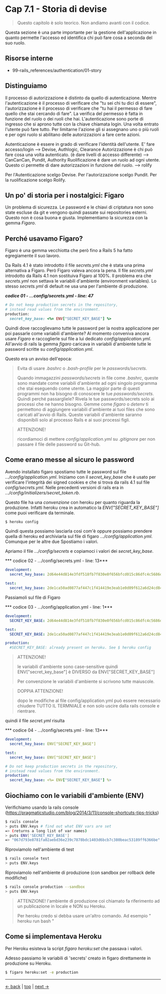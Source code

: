 # <a name="top"></a> Cap 7.1 - Storia di devise

> Questo capitolo è solo teorico. Non andiamo avanti con il codice.

Questa sezione è una parte importante per la gestione dell'applicazione in quanto permette l'accesso ed identifica chi può fare cosa a seconda del suo ruolo.



## Risorse interne

- 99-rails_references/authentication/01-story



## Distinguiamo

Il processo di autorizzazione è distinto da quello di autenticazione. Mentre l'autenticazione è il processo di verificare che "tu sei chi tu dici di essere", l'autorizzazione è il processo di verificare che "tu hai il permesso di fare quello che stai cercando di fare". La verifica del permesso è fatta in funzione del ruolo o dei ruoli che hai.
L'autenticazione sono porte di ingresso che si aprono tutte con la chiave chiamata login. Una volta entrato l'utente può fare tutto. Per limitarne l'azione gli si assegnano uno o più ruoli e per ogni ruolo si abilitano delle autorizzazioni a fare certe azioni.

Autenticazione è essere in grado di verificare l'identità dell'utente. E' fare accesso/login --> Devise, Authlogic, Clearance
Autorizzazione è chi può fare cosa una volta autenticato. (è dare livelli di accesso differente) --> CanCanCan, Pundit, Authority
Ruolificazione è dare un ruolo ad ogni utente. Questo ci permette di dare autorizzazioni in funzione del ruolo. --> rolify

Per l'Autenticazione scelgo Devise.
Per l'autorizzazione scelgo Pundit.
Per la ruolificazione scelgo Rolify.



## Un po' di storia per i nostalgici: Figaro

Un problema di sicurezza.
Le password e le chiavi di criptatura non sono state escluse da git e vengono quindi passate sui repositories esterni. 
Questo non è cosa buona e giusta. Implementiamo la sicurezza con la gemma *Figaro*.



## Perché usavamo Figaro?

Figaro è una gemma vecchiotta che però fino a Rails 5 ha fatto egregiamente il suo lavoro.

Da Rails 4.1 è stato introdotto il file *secrets.yml* che è stata una prima alternativa a Figaro.
Però Figaro valeva ancora la pena. Il file *secrets.yml* introdotto da Rails 4.1 non sostituiva Figaro al 100%.
Il problema era che *secrets.yml* non settava le variabili d'ambiente (environment variables). 
Lo stesso *secrets.yml* di default ne usa una per l'ambiente di produzione.

***codice 01 - ...config/secrets.yml - line: 47***

```ruby
# Do not keep production secrets in the repository,
# instead read values from the environment.
production:
  secret_key_base: <%= ENV["SECRET_KEY_BASE"] %>
```

Quindi dove raccoglievamo tutte le password per la nostra applicazione per poi passarle come variabili d'ambiente?
Al momento conveniva ancora usare *Figaro* e raccoglierle sul file a lui dedicato *config/application.yml*.
All'avvio di rails la gemma *figaro* caricava in variabili d'ambiente tutte le password scritte su *config/application.yml*.

Questo era un avviso dell'epoca:

> Evita di usare *.bashrc* o *.bash-profile* per le *passwords/secrets*.
>
> Quando immagazzini *passwords/secrets* in file come *.bashrc*, queste sono mandate come variabili d'ambiente ad ogni singolo programma che stai eseguendo come utente. 
> La maggior parte di questi programmi non ha bisogno di conoscere le tue *passwords/secrets*. Quindi perché passargliele?
> Rivela le tue passwords/secrets solo ai processi che ne hanno bisogno.
> Gemme come *figaro* o *detenv* ti permettono di aggiungere variabili d'ambiente ai tuoi files che sono caricati all'avvio di Rails. 
> Queste variabili d'ambiente saranno disponibili solo al processo Rails e ai suoi processi figli.

> ATTENZIONE!
>
> ricordiamoci di mettere *config/application.yml* su *.gitignore* per non passare il file delle password su Git-hub.



## Come erano messe al sicuro le password

Avendo installato figaro spostiamo tutte le password sul file *.../config/application.yml*.
Iniziamo con il *secret_key_base* che è usato per verificare l'integrità dei signed cookies e che si trova da rails 4.1 sul file *config/secrets.yml*. 
Nelle precedenti versioni di rails era in *.../config/initializers/secret_token.rb*.

Questo file ha una *convenzione* con heroku per quanto riguarda la produzione. 
Infatti heroku crea in automatico la *ENV["SECRET_KEY_BASE"]* come puoi verificare da terminale.

```bash
$ heroku config
```

Quindi questa possiamo lasciarla così com'è oppure possiamo prendere quella di heroku ed archiviarla sul file di figaro *.../config/application.yml*.
Comunque per le altre due Spostiamo i valori. 

Apriamo il file *.../config/secrets* e copiamoci i valori dei *secret_key_base*.

*** codice 02 - .../config/secrets.yml - line: 13***

```yaml
development:
  secret_key_base: 2d64e44d814e3fdf518fb7f830e0f656bfcd015c86dfc4c5686d2b671a6e05aeaf67e780beaaa82b5f3be2c58bd28d616ffef2845233ab5dba9fade5067e0c06

test:
  secret_key_base: 2de1ca50ad0877af447c1f414419e3eab1e0d09f612a6d24cd846bfcea38e3750d4965323aa35d39f945bb18b5f1592c1c590ffee3dbec39973ca299bbacb1ca
```

Passiamoli sul file di Figaro 

*** codice 03 - .../config/application.yml - line: 1***

```yaml
development:
  SECRET_KEY_BASE: 2d64e44d814e3fdf518fb7f830e0f656bfcd015c86dfc4c5686d2b671a6e05aeaf67e780beaaa82b5f3be2c58bd28d616ffef2845233ab5dba9fade5067e0c06

test:
  SECRET_KEY_BASE: 2de1ca50ad0877af447c1f414419e3eab1e0d09f612a6d24cd846bfcea38e3750d4965323aa35d39f945bb18b5f1592c1c590ffee3dbec39973ca299bbacb1ca

production:
  #SECRET_KEY_BASE: already present on heroku. See $ heroku config
```

> ATTENZIONE!
>
> le variabili d'ambiente sono case-sensitive quindi ENV["secret_key_base"] è DIVERSO da ENV["SECRET_KEY_BASE"]
> 
> Per convenzione le variabili d'ambiente si scrivono tutte maiuscole.

> DOPPIA ATTENZIONE!
> 
> dopo le modifiche al file config/application.yml può essere necessario chiudere TUTTO IL TERMNIALE e non solo uscire dalla rails console e rientrare.


quindi il file *secret.yml* risulta

*** codice 04 - .../config/secrets.yml - line: 13***

```yaml
development:
  secret_key_base: ENV["SECRET_KEY_BASE"]

test:
  secret_key_base: ENV["SECRET_KEY_BASE"]

# Do not keep production secrets in the repository,
# instead read values from the environment.
production:
  secret_key_base: <%= ENV["SECRET_KEY_BASE"] %>
```



## Giochiamo con le variabili d'ambiente (ENV)

Verifichiamo usando la rails console (https://pragmaticstudio.com/blog/2014/3/11/console-shortcuts-tips-tricks)

```bash
$ rails console
> puts ENV.keys # find out what ENV vars are set
=> (returns a long list of var names)
> puts ENV['SECRET_KEY_BASE']
=> "067d793e8781fa02aebd36e239c7878bdc1403d6bcb7c380beac53189ff6366be"
```

Riproviamolo nell'ambiente di test

```bash
$ rails console test
> puts ENV.keys 
```

Riproviamolo nell'ambiente di produzione (con sandbox per rollback delle modifiche)

```bash
$ rails console production --sandbox
> puts ENV.keys 
```

> ATTENZIONE!
> l'ambiente di produzione coì chiamato fa riferimento ad un publicazione in locale e NON su Heroku. 
>
> Per heroku credo si debba usare un'altro comando. Ad esempio " heroku run bash "



## Come si implementava Heroku

Per Heroku esisteva la script *figaro heroku:set* che passava i valori.

Adesso passiamo le variabili di 'secrets' creato in figaro direttamente in produzione su Heroku.

```bash
$ figaro heroku:set -e production
```



---

[<- back](https://github.com/flaviobordonidev/leanpubabrandnewcms/blob/master/01-base/06-mockups_i18n/04-change_language_by_subdirectory-it.md)
 | [top](#top) |
[next ->](https://github.com/flaviobordonidev/leanpubabrandnewcms/blob/master/01-base/07-authentication/02-authentication-devise_install-it.md)
